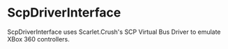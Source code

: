 # ScpDriverInterface

ScpDriverInterface uses Scarlet.Crush's SCP Virtual Bus Driver to emulate XBox 360 controllers.